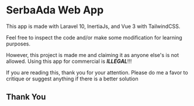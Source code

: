 # SerbaAda Web App

<p>This app is made with Laravel 10, InertiaJs, and Vue 3 with TailwindCSS.</p>

<p>Feel free to inspect the code and/or make some modification for learning purposes.</p>

<p>
    However, this project is made me and claiming it as anyone else's is not allowed.
    Using this app for commercial is <b><i>ILLEGAL</i></b>!!!
</p>

<p>
    If you are reading this, thank you for your attention. 
    Please do me a favor to critique or suggest anything if there is a better solution
</p>

## Thank You
